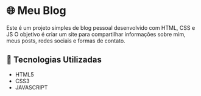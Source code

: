 # 🌐 Meu Blog

Este é um projeto simples de blog pessoal desenvolvido com HTML, CSS e JS O objetivo é criar um site para compartilhar informações sobre mim, meus posts, redes sociais e formas de contato.

## 🔧 Tecnologias Utilizadas

- HTML5
- CSS3
- JAVASCRIPT
